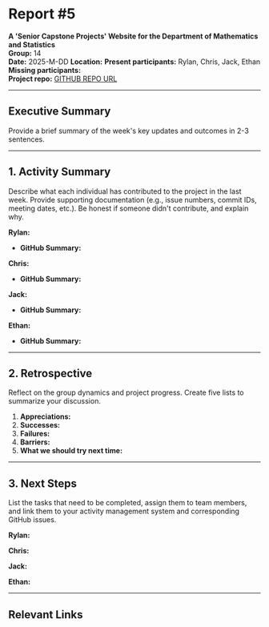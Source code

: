 # Report #5

**A 'Senior Capstone Projects' Website for the Department of Mathematics and Statistics**  
**Group:** 14  
**Date:** 2025-M-DD
**Location:** 
**Present participants:** Rylan, Chris, Jack, Ethan  
**Missing participants:**  
**Project repo:** [GITHUB REPO URL](https://github.com/Naalu/ds-senior-capstone-projects-website)  

---

## Executive Summary
Provide a brief summary of the week's key updates and outcomes in 2-3 sentences.

---

## 1. Activity Summary
Describe what each individual has contributed to the project in the last week. Provide supporting documentation (e.g., issue numbers, commit IDs, meeting dates, etc.). Be honest if someone didn't contribute, and explain why.


**Rylan:**

- **GitHub Summary:** 

**Chris:**

- **GitHub Summary:** 

**Jack:**

- **GitHub Summary:** 

**Ethan:**

- **GitHub Summary:** 
---

## 2. Retrospective
Reflect on the group dynamics and project progress. Create five lists to summarize your discussion.


1. **Appreciations:** 
2. **Successes:** 
3. **Failures:** 
4. **Barriers:** 
5. **What we should try next time:** 

---

## 3. Next Steps
List the tasks that need to be completed, assign them to team members, and link them to your activity management system and corresponding GitHub issues.


**Rylan:**

**Chris:**

**Jack:**


**Ethan:**

---

## Relevant Links
